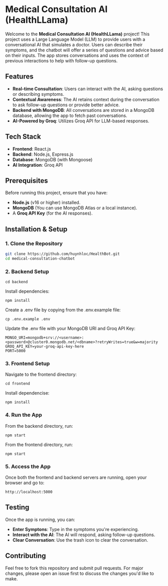 # Medical Consultation AI (HealthLLama)

Welcome to the **Medical Consultation AI (HealthLLama)** project! This project uses a Large Language Model (LLM) to provide users with a conversational AI that simulates a doctor. Users can describe their symptoms, and the chatbot will offer a series of questions and advice based on their inputs. The app stores conversations and uses the context of previous interactions to help with follow-up questions.

## Features

- **Real-time Consultation**: Users can interact with the AI, asking questions or describing symptoms.
- **Contextual Awareness**: The AI retains context during the conversation to ask follow-up questions or provide better advice.
- **Backend with MongoDB**: All conversations are stored in a MongoDB database, allowing the app to fetch past conversations.
- **AI-Powered by Groq**: Utilizes Groq API for LLM-based responses.
  
## Tech Stack

- **Frontend**: React.js
- **Backend**: Node.js, Express.js
- **Database**: MongoDB (with Mongoose)
- **AI Integration**: Groq API

## Prerequisites

Before running this project, ensure that you have:

- **Node.js** (v16 or higher) installed.
- **MongoDB** (You can use MongoDB Atlas or a local instance).
- A **Groq API Key** (for the AI responses).

## Installation & Setup

### 1. Clone the Repository

```bash
git clone https://github.com/huynhloc/HealthBot.git
cd medical-consultation-chatbot

```
### 2. Backend Setup
```
cd backend
```
Install dependencies:
  
```
npm install
```
Create a .env file by copying from the .env.example file:

```
cp .env.example .env
```
Update the .env file with your MongoDB URI and Groq API Key:
```
MONGO_URI=mongodb+srv://<username>:<password>@cluster0.mongodb.net/<dbname>?retryWrites=true&w=majority
GROQ_API_KEY=your-groq-api-key-here
PORT=5000
```
### 3. Frontend Setup
Navigate to the frontend directory:
```
cd frontend
```
Install dependencise:
```
npm install
```

### 4. Run the App
From the backend directory, run:
```
npm start
```

From the frontend directory, run:
```
npm start
```
### 5. Access the App 
Once both the frontend and backend servers are running, open your browser and go to:
```
http://localhost:5000
```

## Testing
Once the app is running, you can:
- **Enter Symptons**: Type in the symptoms you're experiencing.
- **Interact with the AI**: The AI will respond, asking follow-up questions.
- **Clear Conversation**: Use the trash icon to clear the conversation.
## Contributing
Feel free to fork this repository and submit pull requests. For major changes, please open an issue first to discuss the changes you'd like to make.



